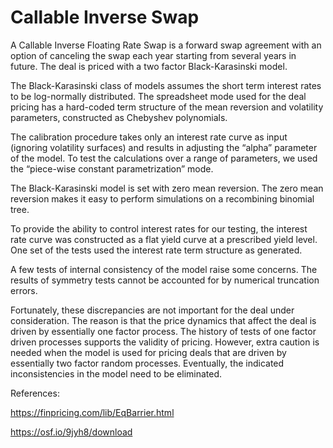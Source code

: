 # Callable Inverse Swap

A Callable Inverse Floating Rate Swap is a forward swap agreement with an option of canceling the swap each year starting from several years in future. The deal is priced with a two factor Black-Karasinski model.

The Black-Karasinski class of models assumes the short term interest rates to be log-normally distributed. The spreadsheet mode used for the deal pricing has a hard-coded term structure of the mean reversion and volatility parameters, constructed as Chebyshev polynomials. 

The calibration procedure takes only an interest rate curve as input (ignoring volatility surfaces) and results in adjusting the “alpha” parameter of the model. To test the calculations over a range of parameters, we used  the “piece-wise constant parametrization” mode. 

The Black-Karasinski model is set with zero mean reversion. The zero mean reversion makes it easy to perform simulations on a recombining binomial tree.

To provide the ability to control interest rates for our testing, the interest rate curve was constructed as a flat yield curve at a prescribed yield level. One set of the tests used the interest rate term structure as generated.

A few tests of internal consistency of the model raise some concerns. The results of symmetry tests cannot be accounted for by numerical truncation errors. 

Fortunately, these discrepancies are not important for the deal under consideration. The reason is that the price dynamics that affect the deal is driven by essentially one factor process.  The history of tests of one factor driven processes supports the validity of pricing. 
However, extra caution is needed when the model is used for pricing deals that are driven by essentially two factor random processes. Eventually, the indicated inconsistencies in the model need to be eliminated. 

References:

https://finpricing.com/lib/EqBarrier.html

https://osf.io/9jyh8/download
